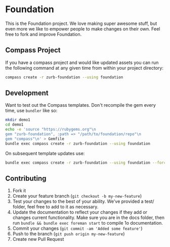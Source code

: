 # Foundation

This is the Foundation project.  We love making super awesome stuff, but even more we like to empower people to make changes on their own.  Feel free to fork and improve Foundation.

<!-- ### JavaScript

The Foundation JS libraries are tested with qUnit. You can run the tests in your browser by opening up the respective `.html` files in `test/javascripts/tests/`.

For more convenient testing using the command line and watcher functionality, you can also run the tests through Grunt with PhantomJS.

**Setting up Grunt for command line testing.**

1. Install [PhantomJS](http://phantomjs.org/)
2. Install [Node.js](http://nodejs.org/)
3. You may need to reboot your machine to make sure your PATH is up to date.
4. From the root of the project, `npm install`. This will install the grunt tasks locally.
5. Install the grunt command line interface with `npm install -g grunt-cli`.

Now you should have two new commands available. `grunt qunit` will execute all of the qUnit tests. `grunt watch` will watch for changes to the JS files and test files, and execute the tests when something changes. -->

## Compass Project

If you have a compass project and would like updated assets you can run the following command at any given time from within your project directory:

```bash
compass create -r zurb-foundation --using foundation
```

## Development

Want to test out the Compass templates.  Don't recompile the gem every time, use `bundler` like so:

```bash
mkdir demo1
cd demo1
echo -e 'source "https://rubygems.org"\n
gem "zurb-foundation", :path => "/path/to/foundation/repo"\n
gem "compass"\n' > Gemfile
bundle exec compass create -r zurb-foundation --using foundation
```

On subsequent template updates use:

```bash
bundle exec compass create -r zurb-foundation --using foundation --force
```

## Contributing

1. Fork it
1. Create your feature branch (`git checkout -b my-new-feature`)
1. Test your changes to the best of your ability.  We've provided a test/ folder, feel free to add to it as necessary.
4. Update the documentation to reflect your changes if they add or changes current functionality. Make sure you are in the docs folder, then run `bundle && bundle exec foreman start` to compile 1o documentation.
1. Commit your changes (`git commit -am 'Added some feature'`)
1. Push to the branch (`git push origin my-new-feature`)
1. Create new Pull Request

